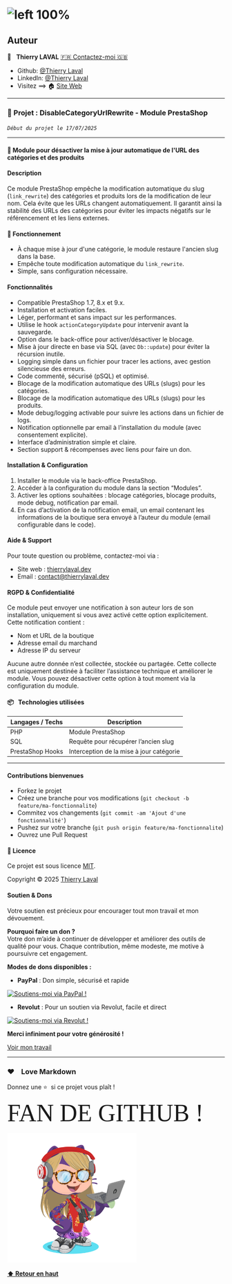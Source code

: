 # ![left 100%](https://raw.githubusercontent.com/thierry-laval/archives/master/images/logo-portfolio.png "Un bien beau logo !")

## Auteur

👤 &nbsp; **Thierry LAVAL** [🇫🇷 Contactez-moi 🇬🇧](mailto:contact@thierrylaval.dev)

* Github: [@Thierry Laval](https://github.com/thierry-laval)
* LinkedIn: [@Thierry Laval](https://www.linkedin.com/in/thierry-laval)
* Visitez ==> 🏠 [Site Web](https://thierrylaval.dev)

***

### 📎 Projet : DisableCategoryUrlRewrite - Module PrestaShop

_`Début du projet le 17/07/2025`_

***

#### 🧩 Module pour désactiver la mise à jour automatique de l'URL des catégories et des produits

#### Description

Ce module PrestaShop empêche la modification automatique du slug (`link_rewrite`) des catégories  et produits lors de la modification de leur nom. Cela évite que les URLs changent automatiquement. Il garantit ainsi la stabilité des URLs des catégories pour éviter les impacts négatifs sur le référencement et les liens externes.

#### 🔁 Fonctionnement

* À chaque mise à jour d'une catégorie, le module restaure l'ancien slug dans la base.
* Empêche toute modification automatique du `link_rewrite`.
* Simple, sans configuration nécessaire.

#### Fonctionnalités

* Compatible PrestaShop 1.7, 8.x et 9.x.
* Installation et activation faciles.
* Léger, performant et sans impact sur les performances.
* Utilise le hook `actionCategoryUpdate` pour intervenir avant la sauvegarde.
* Option dans le back-office pour activer/désactiver le blocage.
* Mise à jour directe en base via SQL (avec `Db::update`) pour éviter la récursion inutile.
* Logging simple dans un fichier pour tracer les actions, avec gestion silencieuse des erreurs.
* Code commenté, sécurisé (pSQL) et optimisé.
* Blocage de la modification automatique des URLs (slugs) pour les catégories.  
* Blocage de la modification automatique des URLs (slugs) pour les produits.  
* Mode debug/logging activable pour suivre les actions dans un fichier de logs.  
* Notification optionnelle par email à l’installation du module (avec consentement explicite).  
* Interface d’administration simple et claire.  
* Section support & récompenses avec liens pour faire un don.  

#### Installation & Configuration

1. Installer le module via le back-office PrestaShop.  
2. Accéder à la configuration du module dans la section “Modules”.  
3. Activer les options souhaitées : blocage catégories, blocage produits, mode debug, notification par email.  
4. En cas d’activation de la notification email, un email contenant les informations de la boutique sera envoyé à l’auteur du module (email configurable dans le code).  

#### Aide & Support

Pour toute question ou problème, contactez-moi via :  

* Site web : [thierrylaval.dev](https://thierrylaval.dev)  
* Email : [contact@thierrylaval.dev](mailto:contact@thierrylaval.dev)

#### RGPD & Confidentialité

Ce module peut envoyer une notification à son auteur lors de son installation, uniquement si vous avez activé cette option explicitement. Cette notification contient :

* Nom et URL de la boutique  
* Adresse email du marchand  
* Adresse IP du serveur  

Aucune autre donnée n’est collectée, stockée ou partagée. Cette collecte est uniquement destinée à faciliter l’assistance technique et améliorer le module. Vous pouvez désactiver cette option à tout moment via la configuration du module.

#### 📦 &nbsp; Technologies utilisées

| Langages / Techs | Description                              |
|------------------|------------------------------------------|
| PHP              | Module PrestaShop                        |
| SQL              | Requête pour récupérer l’ancien slug     |
| PrestaShop Hooks | Interception de la mise à jour catégorie |

***

#### Contributions bienvenues

* Forkez le projet  
* Créez une branche pour vos modifications (`git checkout -b feature/ma-fonctionnalite`)  
* Commitez vos changements (`git commit -am 'Ajout d'une fonctionnalité'`)  
* Pushez sur votre branche (`git push origin feature/ma-fonctionnalite`)  
* Ouvrez une Pull Request  

#### 📝 Licence

Ce projet est sous licence [MIT](LICENSE).

Copyright © 2025 [Thierry Laval](https://thierrylaval.dev)

#### Soutien & Dons

Votre soutien est précieux pour encourager tout mon travail et mon dévouement.

**Pourquoi faire un don ?**  
Votre don m’aide à continuer de développer et améliorer des outils de qualité pour vous. Chaque contribution, même modeste, me motive à poursuivre cet engagement.

**Modes de dons disponibles :**

* **PayPal** : Don simple, sécurisé et rapide
  
<a href="https://paypal.me/thierrylaval01?country.x=FR&locale.x=fr_FR" target="_blank" rel="noopener noreferrer" style="display:inline-block; margin-right:10px;">
  <img src="https://www.paypalobjects.com/digitalassets/c/website/logo/full-text/pp_fc_hl.svg" alt="Soutiens-moi via PayPal !" width="150" />
</a>

* **Revolut** : Pour un soutien via Revolut, facile et direct  

<a href="https://revolut.me/lavalthierry" target="_blank" rel="noopener noreferrer" style="display:inline-block;">
  <img src="https://cdn.worldvectorlogo.com/logos/revolut-1.svg" alt="Soutiens-moi via Revolut !" width="150" style="object-fit: contain;" />
</a>

**Merci infiniment pour votre générosité !**

[Voir mon travail](https://github.com/thierry-laval)

***

### &hearts;&nbsp;&nbsp;&nbsp;&nbsp;Love Markdown

Donnez une ⭐️ &nbsp;si ce projet vous plaît !

<span style="font-family:Papyrus; font-size:4em;">FAN DE GITHUB !</span>

<a href="#"><img src="https://github.com/thierry-laval/P00-mes-archives/blob/master/images/octocat-oley.png" height="300"></a>

**[⬆ Retour en haut](#auteur)** <br>
